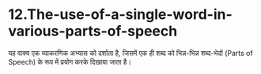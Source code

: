 # 12.The-use-of-a-single-word-in-various-parts-of-speech
यह वाक्य एक व्याकरणिक अभ्यास को दर्शाता है, जिसमें एक ही शब्द को भिन्न-भिन्न शब्द-भेदों (Parts of Speech) के रूप में प्रयोग करके दिखाया जाता है।
